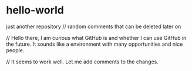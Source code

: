 
# hello-world
just another repository
// random comments that can be deleted later on

// Hello there, I am curious what GitHub is and whether I can use GitHub in the future. It sounds like a environment with many opportunities and nice people.

// It seems to work well. Let me add comments to the changes.
